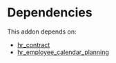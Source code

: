 # Dependencies

This addon depends on:

- [hr_contract](https://github.com/bringout/oca-ocb-hr/tree/93e1948189b86e895a0e69df02014248afcec99d/odoo-bringout-oca-ocb-hr_contract)
- [hr_employee_calendar_planning](https://github.com/bringout/oca-technical)
